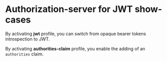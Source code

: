 # Authorization-server for JWT show-cases

By activating **jwt** profile, you can switch from opaque bearer tokens introspection to JWT.

By activating **authorities-claim** profile, you enable the adding of an `authorities` claim.
